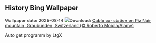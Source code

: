 ## History Bing Wallpaper
Wallpaper date: 2025-08-14
![](https://www.bing.com/th?id=OHR.PizNairPeak_EN-GB2398585795_UHD.jpg&w=1000)Download: [Cable car station on Piz Nair mountain, Graubünden, Switzerland (© Roberto Moiola/Alamy)](https://www.bing.com/th?id=OHR.PizNairPeak_EN-GB2398585795_UHD.jpg)

Auto get programm by LtgX
